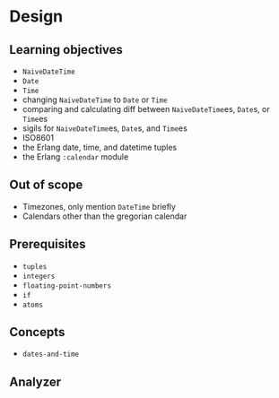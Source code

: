 # Design

## Learning objectives

- `NaiveDateTime`
- `Date`
- `Time`
- changing `NaiveDateTime` to `Date` or `Time`
- comparing and calculating diff between `NaiveDateTime`es, `Date`s, or `Time`es
- sigils for `NaiveDateTime`es, `Date`s, and `Time`es
- ISO8601
- the Erlang date, time, and datetime tuples
- the Erlang `:calendar` module

## Out of scope

- Timezones, only mention `DateTime` briefly
- Calendars other than the gregorian calendar

## Prerequisites

- `tuples`
- `integers`
- `floating-point-numbers`
- `if`
- `atoms`

## Concepts

- `dates-and-time`

## Analyzer
